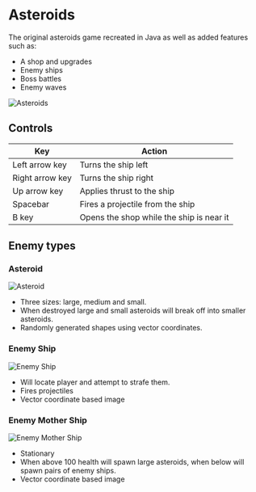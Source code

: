 # Asteroids

The original asteroids game recreated in Java as well as added features such as:
* A shop and upgrades
* Enemy ships
* Boss battles
* Enemy waves

![Asteroids](https://i.imgur.com/M9cpD3pl.png)
## Controls

| Key  | Action |
| ------------- | ------------- |
| Left arrow key  | Turns the ship left  |
| Right arrow key  | Turns the ship right  |
| Up arrow key  | Applies thrust to the ship  |
| Spacebar  | Fires a projectile from the ship  |
| B key | Opens the shop while the ship is near it   |

## Enemy types

### Asteroid
![Asteroid](https://i.imgur.com/teZJInvl.png)
* Three sizes: large, medium and small.
* When destroyed large and small asteroids will break off into smaller asteroids.
* Randomly generated shapes using vector coordinates.
 


### Enemy Ship
![Enemy Ship](https://i.imgur.com/KMbXAwql.png)
* Will locate player and attempt to strafe them.
* Fires projectiles
* Vector coordinate based image


### Enemy Mother Ship
![Enemy Mother Ship](https://i.imgur.com/ZkwtSfTl.png)
* Stationary
* When above 100 health will spawn large asteroids, when below will spawn pairs of enemy ships.
* Vector coordinate based image



